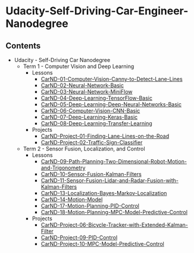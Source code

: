 # Udacity-Self-Driving-Car-Engineer-Nanodegree

## Contents

- Udacity - Self-Driving Car Nanodegree
  - Term 1 - Computer Vision and Deep Learning
    - Lessons
      - [CarND-01-Computer-Vision-Canny-to-Detect-Lane-Lines](https://github.com/ChenBohan/AI-Computer-Vision-01-Canny-to-Detect-Lane-Lines)
      - [CarND-02-Neural-Network-Basic](https://github.com/ChenBohan/CarND-02-Neural-Network-Basic)
      - [CarND-03-Neural-Network-MiniFlow](https://github.com/ChenBohan/CarND-03-Neural-Network-MiniFlow)
      - [CarND-04-Deep-Learning-TensorFlow-Basic](https://github.com/ChenBohan/CarND-04-Deep-Learning-TensorFlow-Basic)
      - [CarND-05-Deep-Learning-Deep-Neural-Networks-Basic](https://github.com/ChenBohan/CarND-05-Deep-Learning-Deep-Neural-Networks-Basic)
      - [CarND-06-Computer-Vision-CNN-Basic](https://github.com/LucaMac1/CarND-06-Computer-Vision-CNN-Basic)
      - [CarND-07-Deep-Learning-Keras-Basic](https://github.com/ChenBohan/CarND-07-Deep-Learning-Keras-Basic)
      - [CarND-08-Deep-Learning-Transfer-Learning](https://github.com/ChenBohan/CarND-08-Deep-Learning-Transfer-Learning)
    - Projects
      - [CarND-Project-01-Finding-Lane-Lines-on-the-Road](https://github.com/ChenBohan/CarND-01-Finding-Lane-Lines-on-the-Road)
      - [CarND-Project-02-Traffic-Sign-Classifier](https://github.com/ChenBohan/CarND-Project-02-Traffic-Sign-Classifier)
  - Term 2 - Sensor Fusion, Localization, and Control
    - Lessons
        - [CarND-09-Path-Planning-Two-Dimensional-Robot-Motion-and-Trigonometry](https://github.com/ChenBohan/CarND-09-Path-Planning-Two-Dimensional-Robot-Motion-and-Trigonometry)
        - [CarND-10-Sensor-Fusion-Kalman-Filters](https://github.com/ChenBohan/CarND-10-Sensor-Fusion-Kalman-Filters)
        - [CarND-11-Sensor-Fusion-Lidar-and-Radar-Fusion-with-Kalman-Filters](https://github.com/ChenBohan/CarND-11-Sensor-Fusion-Lidar-and-Radar-Fusion-with-Kalman-Filters)
        - [CarND-13-Localization-Bayes-Markov-Localization](https://github.com/ChenBohan/CarND-13-Localization-Bayes-Markov-Localization)
        - [CarND-14-Motion-Model](https://github.com/ChenBohan/CarND-14-Motion-Model-Bicycle-Model)
        - [CarND-17-Motion-Planning-PID-Control](https://github.com/ChenBohan/CarND-17-Motion-Planning-PID-Control)
        - [CarND-18-Motion-Planning-MPC-Model-Predictive-Control](https://github.com/ChenBohan/CarND-18-Motion-Planning-MPC-Model-Predictive-Control)
    - Projects
        - [CarND-Project-06-Bicycle-Tracker-with-Extended-Kalman-Filter](https://github.com/ChenBohan/CarND-Project-06-Bicycle-Tracker-with-Extended-Kalman-Filter)
        - [CarND-Project-09-PID-Control](https://github.com/ChenBohan/CarND-Project-09-PID-Control)
        - [CarND-Project-10-MPC-Model-Predictive-Control](https://github.com/ChenBohan/CarND-Project-10-MPC-Model-Predictive-Control)

